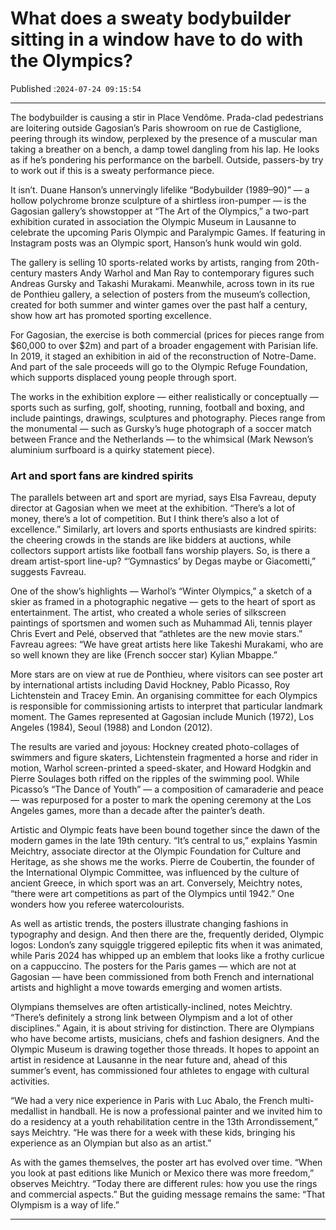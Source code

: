 # What does a sweaty bodybuilder sitting in a window have to do with the Olympics?

Published :`2024-07-24 09:15:54`

---

The bodybuilder is causing a stir in Place Vendôme. Prada-clad pedestrians are loitering outside Gagosian’s Paris showroom on rue de Castiglione, peering through its window, perplexed by the presence of a muscular man taking a breather on a bench, a damp towel dangling from his lap. He looks as if he’s pondering his performance on the barbell. Outside, passers-by try to work out if this is a sweaty performance piece.

It isn’t. Duane Hanson’s unnervingly lifelike “Bodybuilder (1989–90)” — a hollow polychrome bronze sculpture of a shirtless iron-pumper — is the Gagosian gallery’s showstopper at “The Art of the Olympics,” a two-part exhibition curated in association the Olympic Museum in Lausanne to celebrate the upcoming Paris Olympic and Paralympic Games. If featuring in Instagram posts was an Olympic sport, Hanson’s hunk would win gold.

The gallery is selling 10 sports-related works by artists, ranging from 20th-century masters Andy Warhol and Man Ray to contemporary figures such Andreas Gursky and Takashi Murakami. Meanwhile, across town in its rue de Ponthieu gallery, a selection of posters from the museum’s collection, created for both summer and winter games over the past half a century, show how art has promoted sporting excellence.

For Gagosian, the exercise is both commercial (prices for pieces range from $60,000 to over $2m) and part of a broader engagement with Parisian life. In 2019, it staged an exhibition in aid of the reconstruction of Notre-Dame. And part of the sale proceeds will go to the Olympic Refuge Foundation, which supports displaced young people through sport.

The works in the exhibition explore — either realistically or conceptually — sports such as surfing, golf, shooting, running, football and boxing, and include paintings, drawings, sculptures and photography. Pieces range from the monumental — such as Gursky’s huge photograph of a soccer match between France and the Netherlands — to the whimsical (Mark Newson’s aluminium surfboard is a quirky statement piece).

### Art and sport fans are kindred spirits

The parallels between art and sport are myriad, says Elsa Favreau, deputy director at Gagosian when we meet at the exhibition. “There’s a lot of money, there’s a lot of competition. But I think there’s also a lot of excellence.” Similarly, art lovers and sports enthusiasts are kindred spirits: the cheering crowds in the stands are like bidders at auctions, while collectors support artists like football fans worship players. So, is there a dream artist-sport line-up? “’Gymnastics’ by Degas maybe or Giacometti,” suggests Favreau.

One of the show’s highlights — Warhol’s “Winter Olympics,” a sketch of a skier as framed in a photographic negative — gets to the heart of sport as entertainment. The artist, who created a whole series of silkscreen paintings of sportsmen and women such as Muhammad Ali, tennis player Chris Evert and Pelé, observed that “athletes are the new movie stars.” Favreau agrees: “We have great artists here like Takeshi Murakami, who are so well known they are like (French soccer star) Kylian Mbappe.”

More stars are on view at rue de Ponthieu, where visitors can see poster art by international artists including David Hockney, Pablo Picasso, Roy Lichtenstein and Tracey Emin. An organising committee for each Olympics is responsible for commissioning artists to interpret that particular landmark moment. The Games represented at Gagosian include Munich (1972), Los Angeles (1984), Seoul (1988) and London (2012).

The results are varied and joyous: Hockney created photo-collages of swimmers and figure skaters, Lichtenstein fragmented a horse and rider in motion, Warhol screen-printed a speed-skater, and Howard Hodgkin and Pierre Soulages both riffed on the ripples of the swimming pool. While Picasso’s “The Dance of Youth” — a composition of camaraderie and peace — was repurposed for a poster to mark the opening ceremony at the Los Angeles games, more than a decade after the painter’s death.

Artistic and Olympic feats have been bound together since the dawn of the modern games in the late 19th century. “It’s central to us,” explains Yasmin Meichtry, associate director at the Olympic Foundation for Culture and Heritage, as she shows me the works. Pierre de Coubertin, the founder of the International Olympic Committee, was influenced by the culture of ancient Greece, in which sport was an art. Conversely, Meichtry notes, “there were art competitions as part of the Olympics until 1942.” One wonders how you referee watercolourists.

As well as artistic trends, the posters illustrate changing fashions in typography and design. And then there are the, frequently derided, Olympic logos: London’s zany squiggle triggered epileptic fits when it was animated, while Paris 2024 has whipped up an emblem that looks like a frothy curlicue on a cappuccino. The posters for the Paris games — which are not at Gagosian — have been commissioned from both French and international artists and highlight a move towards emerging and women artists.

Olympians themselves are often artistically-inclined, notes Meichtry. “There’s definitely a strong link between Olympism and a lot of other disciplines.” Again, it is about striving for distinction. There are Olympians who have become artists, musicians, chefs and fashion designers. And the Olympic Museum is drawing together those threads. It hopes to appoint an artist in residence at Lausanne in the near future and, ahead of this summer’s event, has commissioned four athletes to engage with cultural activities.

“We had a very nice experience in Paris with Luc Abalo, the French multi-medallist in handball. He is now a professional painter and we invited him to do a residency at a youth rehabilitation centre in the 13th Arrondissement,” says Meichtry. “He was there for a week with these kids, bringing his experience as an Olympian but also as an artist.”

As with the games themselves, the poster art has evolved over time. “When you look at past editions like Munich or Mexico there was more freedom,” observes Meichtry. “Today there are different rules: how you use the rings and commercial aspects.” But the guiding message remains the same: “That Olympism is a way of life.”

---

